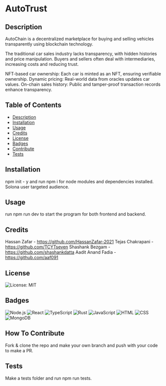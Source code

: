 # AutoTrust

## Description
AutoChain is a decentralized marketplace for buying and selling vehicles transparently using blockchain technology.

The traditional car sales industry lacks transparency, with hidden histories and price manipulation.
Buyers and sellers often deal with intermediaries, increasing costs and reducing trust.

NFT-based car ownership: Each car is minted as an NFT, ensuring verifiable ownership.
Dynamic pricing: Real-world data from oracles updates car values.
On-chain sales history: Public and tamper-proof transaction records enhance transparency.

## Table of Contents
- [Description](#description)
- [Installation](#installation)
- [Usage](#usage)
- [Credits](#credits)
- [License](#license)
- [Badges](#badges)
- [Contribute](#how-to-contribute)
- [Tests](#tests)

## Installation

npm init - y and run npm i for node modules and dependencies installed. Solona user targeted audience.

## Usage
run npm run dev to start the program for both frontend and backend.

## Credits
Hassan Zafar - https://github.com/HassanZafar-2021
Tejas Chakrapani - https://github.com/TCYTseven
Shashank Bezgam - https://github.com/shashankdatta
Aadit Anand Fadia - https://github.com/aaf091

## License
![License: MIT](https://img.shields.io/badge/License-MIT-green.svg)

## Badges

![Node.js](https://img.shields.io/badge/Node.js-339933?style=for-the-badge&logo=nodedotjs&logoColor=white)
![React](https://img.shields.io/badge/React-61DAFB?style=for-the-badge&logo=react&logoColor=black)
![TypeScript](https://img.shields.io/badge/TypeScript-3178C6?style=for-the-badge&logo=typescript&logoColor=white)
![Rust](https://img.shields.io/badge/Rust-000000?style=for-the-badge&logo=rust&logoColor=white)
![JavaScript](https://img.shields.io/badge/JavaScript-F7DF1E?style=for-the-badge&logo=javascript&logoColor=black)
![HTML](https://img.shields.io/badge/HTML5-E34F26?style=for-the-badge&logo=html5&logoColor=white)
![CSS](https://img.shields.io/badge/CSS3-1572B6?style=for-the-badge&logo=css3&logoColor=white)
![MongoDB](https://img.shields.io/badge/MongoDB-47A248?style=for-the-badge&logo=mongodb&logoColor=white)

## How To Contribute

Fork & clone the repo and make your own branch and push with your code to make a PR.

## Tests

Make a tests folder and run npm run tests.
